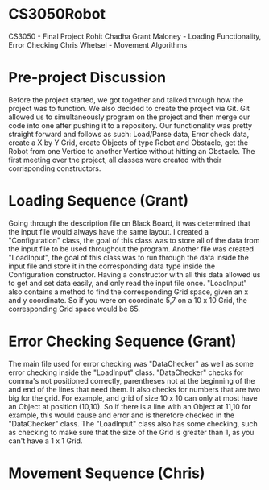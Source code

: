 # CS3050Robot
CS3050 - Final Project
Rohit Chadha
Grant Maloney - Loading Functionality, Error Checking
Chris Whetsel - Movement Algorithms

# Pre-project Discussion
Before the project started, we got together and talked through how the project was to function. We also decided to create the project via Git. Git allowed us to simultaneously program on the project and then merge our code into one after pushing it to a repository. Our functionality was pretty straight forward and follows as such: Load/Parse data, Error check data, create a X by Y Grid, create Objects of type Robot and Obstacle, get the Robot from one Vertice to another Vertice without hitting an Obstacle. The first meeting over the project, all classes were created with their corrisponding constructors.

# Loading Sequence (Grant)
Going through the description file on Black Board, it was determined that the input file would always have the same layout. I created a "Configuration" class, the goal of this class was to store all of the data from the input file to be used throughout the program. Another file was created "LoadInput", the goal of this class was to run through the data inside the input file and store it in the corresponding data type inside the Configuration constructor. Having a constructor with all this data allowed us to get and set data easily, and only read the input file once. "LoadInput" also contains a method to find the corresponding Grid space, given an x and y coordinate. So if you were on coordinate 5,7 on a 10 x 10 Grid, the corresponding Grid space would be 65.

# Error Checking Sequence (Grant)
The main file used for error checking was "DataChecker" as well as some error checking inside the "LoadInput" class. "DataChecker" checks for comma's not positioned correctly, parentheses not at the beginning of the and end of the lines that need them. It also checks for numbers that are two big for the grid. For example, and grid of size 10 x 10 can only at most have an Object at position (10,10). So if there is a line with an Object at 11,10 for example, this would cause and error and is therefore checked in the "DataChecker" class. The "LoadInput" class also has some checking, such as checking to make sure that the size of the Grid is greater than 1, as you can't have a 1 x 1 Grid. 

# Movement Sequence (Chris)

